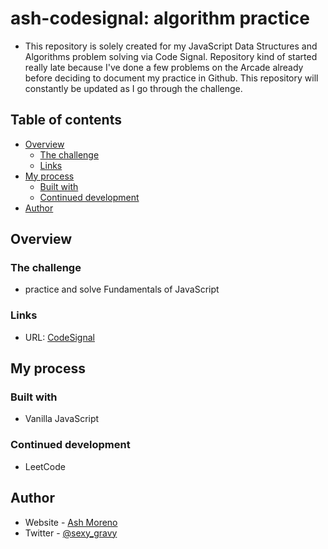 # ash-codesignal: algorithm practice

- This repository is solely created for my JavaScript Data Structures and Algorithms problem solving via Code Signal. Repository kind of started really late because I've done a few problems on the Arcade already before deciding to document my practice in Github. This repository will constantly be updated as I go through the challenge.

## Table of contents

- [Overview](#overview)
  - [The challenge](#the-challenge)
  - [Links](#links)
- [My process](#my-process)
  - [Built with](#built-with)
  - [Continued development](#continued-development)
- [Author](#author)

## Overview

### The challenge

- practice and solve Fundamentals of JavaScript

### Links

- URL: [CodeSignal](https://codesignal.com/?utm_source=bing&utm_medium=cpc&utm_term=codesignal&restored=1658505027159)

## My process

### Built with

- Vanilla JavaScript

### Continued development

- LeetCode

## Author

- Website - [Ash Moreno](https://www.ashmoreno.dev)
- Twitter - [@sexy_gravy](https://twitter.com/sexy_gravy)
